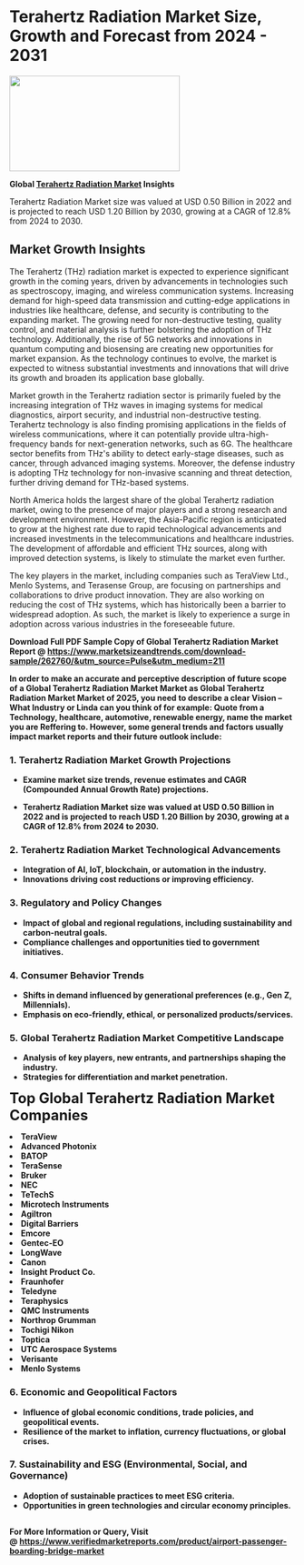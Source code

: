 <H1>Terahertz Radiation Market Size, Growth and Forecast from 2024 - 2031</H1><img class="aligncenter size-medium wp-image-584254" src="https://thirdeyenews.in/wp-content/uploads/2024/09/Global-Market-Research-300x168.jpeg" alt="" width="300" height="168" /><p><strong>Global&nbsp;<a href="https://www.marketsizeandtrends.com/download-sample/262760/&amp;utm_source=Pulse&amp;utm_medium=211">Terahertz Radiation Market</a> Insights</strong></p><p>Terahertz Radiation Market size was valued at USD 0.50 Billion in 2022 and is projected to reach USD 1.20 Billion by 2030, growing at a CAGR of 12.8% from 2024 to 2030.</p><p><h2>Market Growth Insights</h2> <p>The Terahertz (THz) radiation market is expected to experience significant growth in the coming years, driven by advancements in technologies such as spectroscopy, imaging, and wireless communication systems. Increasing demand for high-speed data transmission and cutting-edge applications in industries like healthcare, defense, and security is contributing to the expanding market. The growing need for non-destructive testing, quality control, and material analysis is further bolstering the adoption of THz technology. Additionally, the rise of 5G networks and innovations in quantum computing and biosensing are creating new opportunities for market expansion. As the technology continues to evolve, the market is expected to witness substantial investments and innovations that will drive its growth and broaden its application base globally.</p> <p><strong></strong></p> <p>Market growth in the Terahertz radiation sector is primarily fueled by the increasing integration of THz waves in imaging systems for medical diagnostics, airport security, and industrial non-destructive testing. Terahertz technology is also finding promising applications in the fields of wireless communications, where it can potentially provide ultra-high-frequency bands for next-generation networks, such as 6G. The healthcare sector benefits from THz's ability to detect early-stage diseases, such as cancer, through advanced imaging systems. Moreover, the defense industry is adopting THz technology for non-invasive scanning and threat detection, further driving demand for THz-based systems.</p> <p>North America holds the largest share of the global Terahertz radiation market, owing to the presence of major players and a strong research and development environment. However, the Asia-Pacific region is anticipated to grow at the highest rate due to rapid technological advancements and increased investments in the telecommunications and healthcare industries. The development of affordable and efficient THz sources, along with improved detection systems, is likely to stimulate the market even further.</p> <p>The key players in the market, including companies such as TeraView Ltd., Menlo Systems, and Terasense Group, are focusing on partnerships and collaborations to drive product innovation. They are also working on reducing the cost of THz systems, which has historically been a barrier to widespread adoption. As such, the market is likely to experience a surge in adoption across various industries in the foreseeable future.</p> <p><strong></p><p><span class=""><strong>Download Full PDF Sample Copy of Global Terahertz Radiation Market Report</strong> @ <a href="https://www.marketsizeandtrends.com/download-sample/262760/&amp;utm_source=Pulse&amp;utm_medium=211" target="_blank">https://www.marketsizeandtrends.com/download-sample/262760/&amp;utm_source=Pulse&amp;utm_medium=211</a></span></p><p>In order to make an accurate and perceptive description of future scope of a Global&nbsp;Terahertz Radiation Market Market as Global&nbsp;Terahertz Radiation Market Market of 2025, you need to describe a clear Vision &ndash; What Industry or Linda can you think of for example: Quote from a Technology, healthcare, automotive, renewable energy, name the market you are Reffering to. However, some general trends and factors usually impact market reports and their future outlook include:</p><h3>1.&nbsp;<strong>Terahertz Radiation Market Growth Projections</strong></h3><ul><li>Examine market size trends, revenue estimates and CAGR (Compounded Annual Growth Rate) projections.</li><li><p>Terahertz Radiation Market size was valued at USD 0.50 Billion in 2022 and is projected to reach USD 1.20 Billion by 2030, growing at a CAGR of 12.8% from 2024 to 2030.</p></li></ul><h3>2.&nbsp;<strong>Terahertz Radiation Market Technological Advancements</strong></h3><ul><li>Integration of AI, IoT, blockchain, or automation in the industry.</li><li>Innovations driving cost reductions or improving efficiency.</li></ul><h3>3.&nbsp;<strong>Regulatory and Policy Changes</strong></h3><ul><li>Impact of global and regional regulations, including sustainability and carbon-neutral goals.</li><li>Compliance challenges and opportunities tied to government initiatives.</li></ul><h3>4.&nbsp;<strong>Consumer Behavior Trends</strong></h3><ul><li>Shifts in demand influenced by generational preferences (e.g., Gen Z, Millennials).</li><li>Emphasis on eco-friendly, ethical, or personalized products/services.</li></ul><h3>5.&nbsp;<strong>Global Terahertz Radiation Market Competitive Landscape</strong></h3><ul><li>Analysis of key players, new entrants, and partnerships shaping the industry.</li><li>Strategies for differentiation and market penetration.</li></ul><p data-pm-slice="1 1 []"><span style="color: inherit; font-family: inherit; font-size: 25px;">Top Global Terahertz Radiation Market Companies</span></p><div class="" data-test-id=""><p><li>TeraView</li><li> Advanced Photonix</li><li> BATOP</li><li> TeraSense</li><li> Bruker</li><li> NEC</li><li> TeTechS</li><li> Microtech Instruments</li><li> Agiltron</li><li> Digital Barriers</li><li> Emcore</li><li> Gentec-EO</li><li> LongWave</li><li> Canon</li><li> Insight Product Co.</li><li> Fraunhofer</li><li> Teledyne</li><li> Teraphysics</li><li> QMC Instruments</li><li> Northrop Grumman</li><li> Tochigi Nikon</li><li> Toptica</li><li> UTC Aerospace Systems</li><li> Verisante</li><li> Menlo Systems</li></p></div><h3>6.&nbsp;<strong>Economic and Geopolitical Factors</strong></h3><ul><li>Influence of global economic conditions, trade policies, and geopolitical events.</li><li>Resilience of the market to inflation, currency fluctuations, or global crises.</li></ul><h3>7.&nbsp;<strong>Sustainability and ESG (Environmental, Social, and Governance)</strong></h3><ul><li>Adoption of sustainable practices to meet ESG criteria.</li><li>Opportunities in green technologies and circular economy principles.</li></ul><h2><strong style="font-size: 14px;">For More Information or Query, Visit @&nbsp;</strong><a style="background-color: #ffffff; font-size: 14px;" href="https://www.marketsizeandtrends.com/report/terahertz-radiation-market/" target="_blank">https://www.verifiedmarketreports.com/product/airport-passenger-boarding-bridge-market</a></h2>
